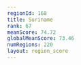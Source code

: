 ```yaml
---
regionId: 168
title: Suriname
rank: 67
meanScore: 74.72
globalMeanScore: 73.46
numRegions: 220
layout: region_score
---
```

